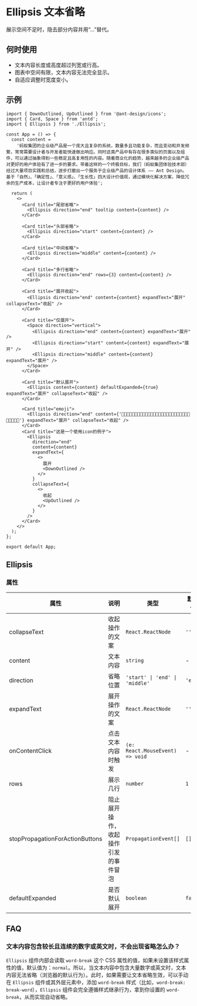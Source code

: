 # Ellipsis 文本省略

展示空间不足时，隐去部分内容并用“...”替代。

## 何时使用

- 文本内容长度或高度超过列宽或行高。
- 图表中空间有限，文本内容无法完全显示。
- 自适应调整时宽度变小。

## 示例

```tsx
import { DownOutlined, UpOutlined } from '@ant-design/icons';
import { Card, Space } from 'antd';
import { Ellipsis } from './Ellipsis';

const App = () => {
  const content =
    '蚂蚁集团的企业级产品是一个庞大且复杂的系统，数量多且功能复杂，而且变动和并发频繁，常常需要设计者与开发者能快速做出响应。同时这类产品中有存在很多类似的页面以及组件，可以通过抽象得到一些稳定且高复用性的内容。随着商业化的趋势，越来越多的企业级产品对更好的用户体验有了进一步的要求。带着这样的一个终极目标，我们（蚂蚁集团体验技术部）经过大量项目实践和总结，逐步打磨出一个服务于企业级产品的设计体系 —— Ant Design。基于「自然」、「确定性」、「意义感」、「生长性」四大设计价值观，通过模块化解决方案，降低冗余的生产成本，让设计者专注于更好的用户体验';

  return (
    <>
      <Card title="尾部省略">
        <Ellipsis direction="end" tooltip content={content} />
      </Card>

      <Card title="头部省略">
        <Ellipsis direction="start" content={content} />
      </Card>

      <Card title="中间省略">
        <Ellipsis direction="middle" content={content} />
      </Card>

      <Card title="多行省略">
        <Ellipsis direction="end" rows={3} content={content} />
      </Card>

      <Card title="展开收起">
        <Ellipsis direction="end" content={content} expandText="展开" collapseText="收起" />
      </Card>

      <Card title="仅展开">
        <Space direction="vertical">
          <Ellipsis direction="end" content={content} expandText="展开" />
          <Ellipsis direction="start" content={content} expandText="展开" />
          <Ellipsis direction="middle" content={content} expandText="展开" />
        </Space>
      </Card>

      <Card title="默认展开">
        <Ellipsis content={content} defaultExpanded={true} expandText="展开" collapseText="收起" />
      </Card>

      <Card title="emoji">
        <Ellipsis direction="end" content={'🎉🎉🎉🎉🎉🎉🎉🎉🎉🎉🎉🎉🎉🎉🎉🎉🎉🎉🎉🎉🎉🎉🎉🎉🎉🎉🎉🎉🎉🎉🎉'} expandText="展开" collapseText="收起" />
      </Card>
      <Card title="这是一个使用icon的例子">
        <Ellipsis
          direction="end"
          content={content}
          expandText={
            <>
              展开
              <DownOutlined />
            </>
          }
          collapseText={
            <>
              收起
              <UpOutlined />
            </>
          }
        />
      </Card>
    </>
  );
};

export default App;
```

## Ellipsis

### 属性

| 属性                            | 说明                                 | 类型                            | 默认值  |
| ------------------------------- | ------------------------------------ | ------------------------------- | ------- |
| collapseText                    | 收起操作的文案                       | `React.ReactNode`               | `''`    |
| content                         | 文本内容                             | `string`                        | -       |
| direction                       | 省略位置                             | `'start' \| 'end' \| 'middle'`  | `'end'` |
| expandText                      | 展开操作的文案                       | `React.ReactNode`               | `''`    |
| onContentClick                  | 点击文本内容时触发                   | `(e: React.MouseEvent) => void` | -       |
| rows                            | 展示几行                             | `number`                        | `1`     |
| stopPropagationForActionButtons | 阻止展开操作，收起操作引发的事件冒泡 | `PropagationEvent[]`            | `[]`    |
| defaultExpanded                 | 是否默认展开                         | `boolean`                       | `false` |

## FAQ

### 文本内容包含较长且连续的数字或英文时，不会出现省略怎么办？

`Ellipsis` 组件内部会读取 `word-break` 这个 CSS 属性的值，如果未设置该样式属性的值，默认值为：`normal`。所以，当文本内容中包含大量数字或英文时，文本内容无法省略（浏览器的默认行为）。此时，如果需要让文本省略生效，可以手动在 `Ellipsis` 组件或其外层元素中，添加 `word-break` 样式（比如，`word-break: break-word`），`Ellipsis` 组件会完全遵循样式继承行为，拿到你设置的 `word-break`，从而实现自动省略。
